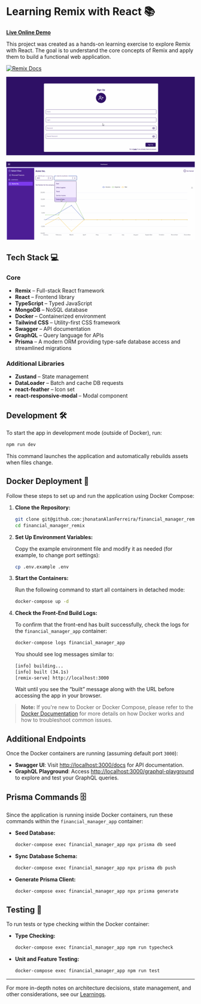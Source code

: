 # Learning Remix with React 📚

[**Live Online Demo**](https://financial-manager.click/)

This project was created as a hands-on learning exercise to explore Remix with React. The goal is to understand the core concepts of Remix and apply them to build a functional web application.

[![Remix Docs](https://img.shields.io/badge/Remix-Docs-blue)](https://remix.run/docs)

![Demo GIF showing the app in action](public/screenshots/login_and_docs.gif)

![Demo GIF showing the app in action](public/screenshots/main.gif)

## Tech Stack 💻

### Core

- **Remix** – Full-stack React framework
- **React** – Frontend library
- **TypeScript** – Typed JavaScript
- **MongoDB** – NoSQL database
- **Docker** – Containerized environment
- **Tailwind CSS** – Utility-first CSS framework
- **Swagger** – API documentation
- **GraphQL** – Query language for APIs
- **Prisma** – A modern ORM providing type-safe database access and streamlined migrations

### Additional Libraries

- **Zustand** – State management
- **DataLoader** – Batch and cache DB requests
- **react-feather** – Icon set
- **react-responsive-modal** – Modal component

## Development 🛠

To start the app in development mode (outside of Docker), run:

```bash
npm run dev
```

This command launches the application and automatically rebuilds assets when files change.

## Docker Deployment 🚀

Follow these steps to set up and run the application using Docker Compose:

1. **Clone the Repository:**

   ```bash
   git clone git@github.com:jhonatanAlanFerreira/financial_manager_remix.git
   cd financial_manager_remix
   ```

2. **Set Up Environment Variables:**

   Copy the example environment file and modify it as needed (for example, to change port settings):

   ```bash
   cp .env.example .env
   ```

3. **Start the Containers:**

   Run the following command to start all containers in detached mode:

   ```bash
   docker-compose up -d
   ```

4. **Check the Front-End Build Logs:**

   To confirm that the front-end has built successfully, check the logs for the `financial_manager_app` container:

   ```bash
   docker-compose logs financial_manager_app
   ```

   You should see log messages similar to:

   ```
   [info] building...
   [info] built (34.1s)
   [remix-serve] http://localhost:3000
   ```

   Wait until you see the “built” message along with the URL before accessing the app in your browser.

> **Note:** If you're new to Docker or Docker Compose, please refer to the [Docker Documentation](https://docs.docker.com) for more details on how Docker works and how to troubleshoot common issues.

## Additional Endpoints

Once the Docker containers are running (assuming default port `3000`):

- **Swagger UI**: Visit [http://localhost:3000/docs](http://localhost:3000/docs) for API documentation.
- **GraphQL Playground**: Access [http://localhost:3000/graphql-playground](http://localhost:3000/graphql-playground) to explore and test your GraphQL queries.

## Prisma Commands 🗄

Since the application is running inside Docker containers, run these commands within the `financial_manager_app` container:

- **Seed Database:**

  ```bash
  docker-compose exec financial_manager_app npx prisma db seed
  ```

- **Sync Database Schema:**

  ```bash
  docker-compose exec financial_manager_app npx prisma db push
  ```

- **Generate Prisma Client:**

  ```bash
  docker-compose exec financial_manager_app npx prisma generate
  ```

## Testing 🧪

To run tests or type checking within the Docker container:

- **Type Checking:**

  ```bash
  docker-compose exec financial_manager_app npm run typecheck
  ```

- **Unit and Feature Testing:**

  ```bash
  docker-compose exec financial_manager_app npm run test
  ```

---

For more in-depth notes on architecture decisions, state management, and other considerations, see our [Learnings](./LEARNINGS.md).
